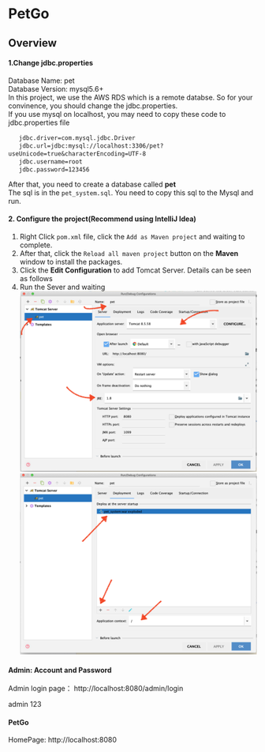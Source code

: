 PetGo
====
Overview
----




#### 1.Change jdbc.properties
Database Name: pet<br>
Database Version: mysql5.6+<br>
In this project, we use the AWS RDS which is a remote databse. So for your convinence, you should change the jdbc.properties.<br>
If you use mysql on localhost, you may need to copy these code to jdbc.properties file
 
```
   jdbc.driver=com.mysql.jdbc.Driver
   jdbc.url=jdbc:mysql://localhost:3306/pet?useUnicode=true&characterEncoding=UTF-8
   jdbc.username=root
   jdbc.password=123456
```
After that, you need to create a database called <strong>pet</strong><br>
The sql is in the ``pet_system.sql``. You need to copy this sql to the Mysql and run.

#### 2. Configure the project(Recommend using IntelliJ Idea)
1. Right Click ``pom.xml`` file, click the ``Add as Maven project`` and waiting to complete.
2. After that,  click the ``Reload all maven project`` button on the <strong>Maven</strong> window to install the packages.
3. Click the <strong>Edit Configuration</strong> to add Tomcat Server. Details can be seen as follows
4. Run the Sever and waiting
![Alt text](https://github.com/TimurJiangShan/AntdComponent/blob/master/imageFolder/tomcat-edit.png)<br>
![Alt text](https://github.com/TimurJiangShan/AntdComponent/blob/master/imageFolder/tomcat-deploy.png)<br>
 
 

#### Admin: Account and Password
Admin login page：
http://localhost:8080/admin/login
 
admin 123

#### PetGo
HomePage: http://localhost:8080




